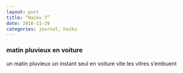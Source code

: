 ```yaml
---
layout: post
title: “Haiku 7”
date: 2016-11-29 
categories: journal, haiku 
---
```

### matin pluvieux en voiture 
un matin pluvieux
un instant seul en voiture 
vite les vitres s’embuent 